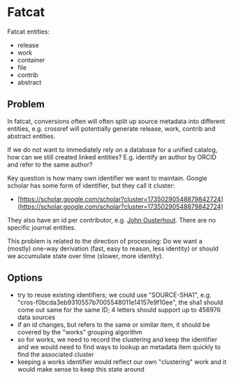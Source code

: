 # Fatcat

Fatcat entities:

* release
* work
* container
* file
* contrib
* abstract

## Problem

In fatcat, conversions often will often split up source metadata into different
entities, e.g. crossref will potentially generate release, work, contrib and
abstract entities.

If we do not want to immediately rely on a database for a unified catalog, how
can we still created linked entities? E.g. identify an author by ORCID and
refer to the same author?

Key question is how many own identifier we want to maintain. Google scholar has
some form of identifier, but they call it cluster:

* [https://scholar.google.com/scholar?cluster=17350290548879842724](https://scholar.google.com/scholar?cluster=17350290548879842724)

They also have an id per contributor, e.g. [John
Ousterhout](https://scholar.google.com/citations?user=nDH-AqwAAAAJ). There are
no specific journal entities.

This problem is related to the direction of processing: Do we want a (mostly)
one-way derivation (fast, easy to reason, less identity) or should we
accumulate state over time (slower, more identity).

## Options

* try to reuse existing identifiers; we could use "SOURCE-SHA1", e.g.
  "cros-f0bcda3eb9310557b7005548011e14157e9f10ee", the sha1 should come out same for the same ID; 4 letters should support up to 456976 data sources
* if an id changes, but refers to the same or similar item, it should be covered by the "works" grouping algorithm
* so for works, we need to record the clustering and keep the identifier and we would need to find ways to lookup an metadata item quickly to find the associated cluster
* keeping a works identifier would reflect our own "clustering" work and it would make sense to keep this state around


